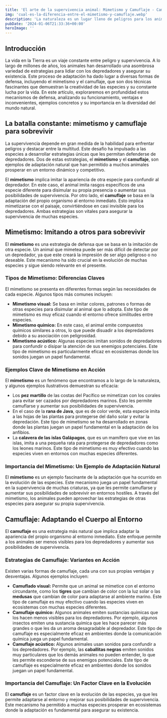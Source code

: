 ```yaml
---
title: 'El arte de la supervivencia animal: Mimetismo y Camuflaje - Camuflaje Militar'
img: 'cual-es-la-diferencia-entre-el-mimetismo-y-camuflaje.webp'
description: 'La naturaleza es un lugar lleno de peligros para los animales, especialmente para aquellos que son presa de otros. A lo largo de la evolución, muchas especies'
pubDate: '2024-01-06T21:33:36+00:00'
heroImage: ''
---
```

    
  ## Introducción

La vida en la Tierra es un viaje constante entre peligro y supervivencia. A lo largo de millones de años, los animales han desarrollado una asombrosa variedad de estrategias para lidiar con los depredadores y asegurar su existencia. Este proceso de adaptación ha dado lugar a diversas formas de defensa, incluyendo el mimetismo y el camuflaje, que son dos técnicas fascinantes que demuestran la creatividad de las especies y su constante lucha por la vida. En este artículo, exploraremos en profundidad estos mecanismos de defensa, analizando su funcionamiento, ventajas e inconvenientes, ejemplos concretos y su importancia en la diversidad del mundo natural.

## La batalla constante: mimetismo y camuflaje para sobrevivir

La supervivencia depende en gran medida de la habilidad para enfrentar peligros y destacar entre la multitud. Este desafío ha impulsado a las especies a desarrollar estrategias únicas que les permitan defenderse de depredadores. Dos de estas estrategias, el **mimetismo** y el **camuflaje**, son ejemplos de adaptación natural que han permitido a muchos animales prosperar en un entorno dinámico y competitivo. 

El **mimetismo** implica imitar la apariencia de otra especie para confundir al depredador. En este caso, el animal imita rasgos específicos de una especie diferente para disimular su propia presencia o aumentar sus posibilidades de supervivencia. Por otro lado, el **camuflaje** se basa en la adaptación del propio organismo al entorno inmediato. Esto implica mimetizarse con el paisaje, convirtiéndose en casi invisible para los depredadores. Ambas estrategias son vitales para asegurar la supervivencia de muchas especies.

## Mimetismo: Imitando a otros para sobrevivir

El **mimetismo** es una estrategia de defensa que se basa en la imitación de otra especie. Un animal que mimetea puede ser más difícil de detectar por un depredador, ya que este creará la impresión de ser algo peligroso o no deseable. Este mecanismo ha sido crucial en la evolución de muchas especies y sigue siendo relevante en el presente.

### Tipos de Mimetismo: Diferencias Claves

El mimetismo se presenta en diferentes formas según las necesidades de cada especie. Algunos tipos más comunes incluyen:

- **Mimetismo visual:** Se basa en imitar colores, patrones o formas de otras especies para disimular al animal que lo adopta. Este tipo de mimetismo es muy eficaz cuando el entorno ofrece similitudes entre especies.
- **Mimetismo químico:** En este caso, el animal emite compuestos químicos similares a otros, lo que puede disuadir a los depredadores debido a su asociación con peligrosidad.
- **Mimetismo acústico:** Algunas especies imitan sonidos de depredadores para confundir o disipar la atención de sus enemigos potenciales. Este tipo de mimetismo es particularmente eficaz en ecosistemas donde los sonidos juegan un papel fundamental.

### Ejemplos Clave de Mimetismo en Acción

El **mimetismo** es un fenómeno que encontramos a lo largo de la naturaleza, y algunos ejemplos ilustrativos demuestran su eficacia:

- Los **pez martillo** de las costas del Pacífico se mimetizan con los corales para evitar ser cazados por depredadores marinos. Esto les permite camuflarse y aumentar sus posibilidades de supervivencia.
- En el caso de la **rana de Java**, que es de color verde, esta especie imita a las hojas de las plantas para protegerse del daño solar y evitar la depredación. Este tipo de mimetismo se ha desarrollado en zonas donde las plantas juegan un papel fundamental en la adaptación de los anfibios.
- La **calavera de las islas Galápagos**, que es un mamífero que vive en las islas, imita a una pequeña rata para protegerse de depredadores como los leones marinos. Este tipo de mimetismo es muy efectivo cuando las especies viven en entornos con muchas especies diferentes.

### Importancia del Mimetismo: Un Ejemplo de Adaptación Natural

El **mimetismo** es un ejemplo fascinante de la adaptación que ha ocurrido en la evolución de las especies. Este mecanismo juega un papel fundamental en la supervivencia de muchas criaturas, ya que les permite camuflarse y aumentar sus posibilidades de sobrevivir en entornos hostiles. A través del mimetismo, los animales pueden aprovechar las estrategias de otras especies para asegurar su propia supervivencia.

## Camuflaje: Adaptando el Cuerpo al Entorno

El **camuflaje** es una estrategia más natural que implica adaptar la apariencia del propio organismo al entorno inmediato. Este enfoque permite a los animales ser menos visibles para los depredadores y aumentar sus posibilidades de supervivencia.

### Estrategias de Camuflaje: Variantes en Acción

Existen varias formas de camuflaje, cada una con sus propias ventajas y desventajas. Algunos ejemplos incluyen:

- **Camuflado visual:** Permite que un animal se mimetice con el entorno circundante, como los **tigres** que cambian de color con la luz solar o las **medusas** que cambian de color para adaptarse al ambiente marino. Este tipo de camuflaje es muy efectivo cuando las especies viven en ecosistemas con muchas especies diferentes.
- **Camuflaje químico:** Algunos animales emiten sustancias químicas que los hacen menos visibles para los depredadores. Por ejemplo, algunos insectos emiten una sustancia química que les hace parecer más grandes o que les da un aroma desagradable al depredador. Este tipo de camuflaje es especialmente eficaz en ambientes donde la comunicación química juega un papel fundamental.
- **Camuflaje acústico:** Algunos animales usan sonidos para confundir a los depredadores. Por ejemplo, las **caballitas negras** emiten sonidos muy particulares que los demás animales no pueden entender, lo que les permite esconderse de sus enemigos potenciales. Este tipo de camuflaje es especialmente eficaz en ambientes donde los sonidos juegan un papel fundamental.

### Importancia del Camuflaje: Un Factor Clave en la Evolución

El **camuflaje** es un factor clave en la evolución de las especies, ya que les permite adaptarse al entorno y mejorar sus posibilidades de supervivencia. Este mecanismo ha permitido a muchas especies prosperar en ecosistemas donde la adaptación es fundamental para asegurar su existencia.
  